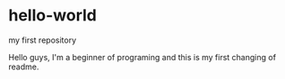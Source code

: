 # hello-world
my first repository

Hello guys, I'm a beginner of programing and this is my first changing of readme.
